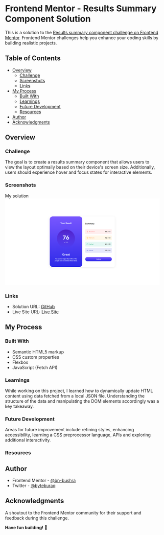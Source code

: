 # Frontend Mentor - Results Summary Component Solution

This is a solution to the [Results summary component challenge on Frontend Mentor](https://www.frontendmentor.io/challenges/results-summary-component-CE_K6s0maV). Frontend Mentor challenges help you enhance your coding skills by building realistic projects.

## Table of Contents

- [Overview](#overview)
  - [Challenge](#challenge)
  - [Screenshots](#screenshots)
  - [Links](#links)
- [My Process](#my-process)
  - [Built With](#built-with)
  - [Learnings](#learnings)
  - [Future Development](#future-development)
  - [Resources](#resources)
- [Author](#author)
- [Acknowledgments](#acknowledgments)

## Overview

### Challenge

The goal is to create a results summary component that allows users to view the layout optimally based on their device's screen size. Additionally, users should experience hover and focus states for interactive elements.

### Screenshots
My solution
![Screenshot](./screenshot.png)

### Links

- Solution URL: [GitHub](https://github.com/Bn-Bushra/Coding-with-Frontend-Mentor/tree/861af43cbc690d92aa8d08ba24311d47015b2ffd/results-summary-component-main)
- Live Site URL: [Live Site](https://byteburaq-resultsummary.netlify.app)

## My Process

### Built With

- Semantic HTML5 markup
- CSS custom properties
- Flexbox
- JavaScript (Fetch API)
  
### Learnings

While working on this project, I learned how to dynamically update HTML content using data fetched from a local JSON file. Understanding the structure of the data and manipulating the DOM elements accordingly was a key takeaway.

### Future Development

Areas for future improvement include refining styles, enhancing accessibility, learning a CSS preprocessor language, APIs and exploring additional interactivity.

### Resources


## Author

- Frontend Mentor - [@bn-bushra](https://www.frontendmentor.io/profile/bn-bushra)
- Twitter - [@byteburaq](https://www.twitter.com/byteburaq)

## Acknowledgments

A shoutout to the Frontend Mentor community for their support and feedback during this challenge.

**Have fun building!** 🚀
